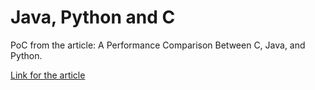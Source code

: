 # Java, Python and C

PoC from the article: A Performance Comparison Between C, Java, and Python.

[Link for the article](https://medium.com/swlh/a-performance-comparison-between-c-java-and-python-df3890545f6d)
